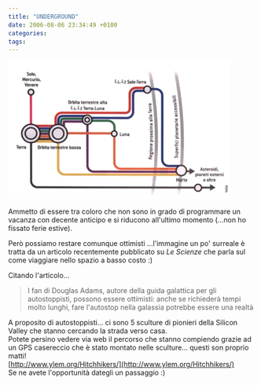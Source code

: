 ```yaml
---
title: "UNDERGROUND"
date: 2006-08-06 23:34:49 +0100
categories:
tags:
---
```


![metropolitana spaziale](/assets/images/posts_2006_underground_web.jpg)

Ammetto di essere tra coloro che non sono in grado di programmare un vacanza con decente anticipo e si riducono all'ultimo momento (...non ho fissato ferie estive).

Però possiamo restare comunque ottimisti ...l'immagine un po' surreale è tratta da un articolo recentemente pubblicato su _Le Scienze_ che parla sul come viaggiare nello spazio a basso costo :)

Citando l'articolo...

> I fan di Douglas Adams, autore della guida galattica per gli autostoppisti, possono essere ottimisti: anche se richiederà tempi molto lunghi, fare l'autostop nella galassia potrebbe essere una realtà

A proposito di autostoppisti... ci sono 5 sculture di pionieri della Silicon Valley che stanno cercando la strada verso casa.  
Potete persino vedere via web il percorso che stanno compiendo grazie ad un GPS casereccio che è stato montato nelle sculture... questi son proprio matti!  
[http://www.ylem.org/Hitchhikers/](http://www.ylem.org/Hitchhikers/)  
Se ne avete l'opportunità dategli un passaggio :)
